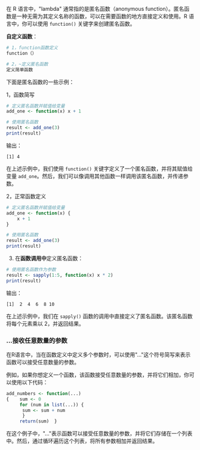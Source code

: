 在 R 语言中，"lambda" 通常指的是匿名函数（anonymous function）。匿名函数是一种无需为其定义名称的函数，可以在需要函数的地方直接定义和使用。R 语言中，你可以使用 `function()` 关键字来创建匿名函数。

**自定义函数**：
```r
# 1，function函数定义
function（）

# 2，~定义匿名函数
定义简单函数
```

下面是匿名函数的一些示例：

1，函数简写
```R
# 定义匿名函数并赋值给变量
add_one <- function(x) x + 1

# 使用匿名函数
result <- add_one(3)
print(result)
```

输出：
```
[1] 4
```

在上述示例中，我们使用 `function()` 关键字定义了一个匿名函数，并将其赋值给变量 `add_one`。然后，我们可以像调用其他函数一样调用该匿名函数，并传递参数。

2，正常函数定义
```R
# 定义匿名函数并赋值给变量
add_one <- function(x) {
	x + 1
}

# 使用匿名函数
result <- add_one(3)
print(result)
```



3. 在**函数调用中**定义匿名函数：

```R
# 使用匿名函数作为参数
result <- sapply(1:5, function(x) x * 2)
print(result)
```

输出：
```
[1]  2  4  6  8 10
```

在上述示例中，我们在 `sapply()` 函数的调用中直接定义了匿名函数。该匿名函数将每个元素乘以 2，并返回结果。


### ...接收任意数量的参数
在R语言中，当在函数定义中定义多个参数时，可以使用"..."这个符号简写来表示函数可以接受任意数量的参数。

例如，如果你想定义一个函数，该函数接受任意数量的参数，并将它们相加，你可以使用以下代码：

```r
add_numbers <- function(...) 
{    sum <- 0    
     for (num in list(...)) { 
      sum <- sum + num    
      } 
     return(sum)  }
```

在这个例子中，"..."表示函数可以接受任意数量的参数，并将它们存储在一个列表中。然后，通过循环遍历这个列表，将所有参数相加并返回结果。